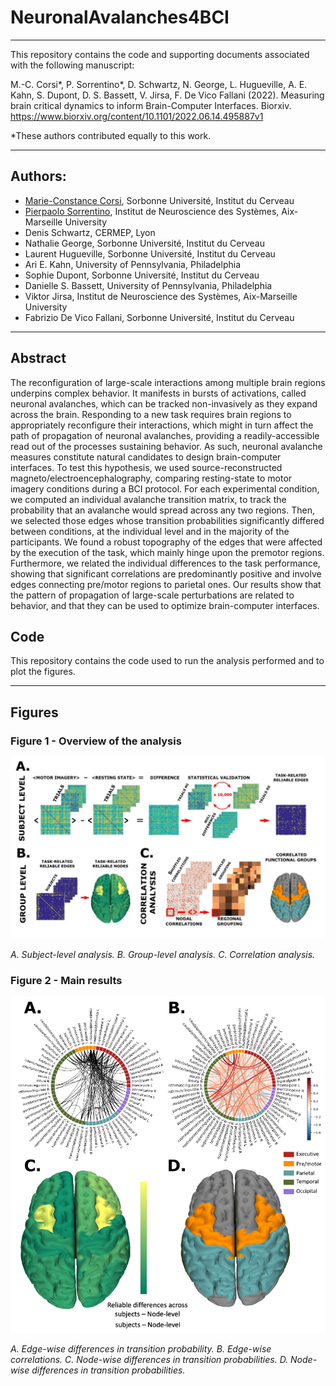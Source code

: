# NeuronalAvalanches4BCI

---
This repository contains the code and supporting documents associated with the following manuscript:

M.-C. Corsi*, P. Sorrentino*, D. Schwartz, N. George, L. Hugueville, A. E. Kahn, S. Dupont, D. S. Bassett, V. Jirsa, F. De Vico Fallani (2022). Measuring  brain critical dynamics to inform Brain-Computer Interfaces. Biorxiv. https://www.biorxiv.org/content/10.1101/2022.06.14.495887v1


*These authors contributed equally to this work.
 
---
## Authors:
* [Marie-Constance Corsi](https://marieconstance-corsi.netlify.app), Sorbonne Université, Institut du Cerveau
* [Pierpaolo Sorrentino](https://scholar.google.nl/citations?user=T1k8qBsAAAAJ&hl=en), Institut de Neuroscience des Systèmes, Aix-Marseille University
* Denis Schwartz, CERMEP, Lyon
* Nathalie George, Sorbonne Université, Institut du Cerveau
* Laurent Hugueville, Sorbonne Université, Institut du Cerveau
* Ari E. Kahn, University of Pennsylvania, Philadelphia
* Sophie Dupont, Sorbonne Université, Institut du Cerveau
* Danielle S. Bassett, University of Pennsylvania, Philadelphia
* Viktor Jirsa, Institut de Neuroscience des Systèmes, Aix-Marseille University
* Fabrizio De Vico Fallani, Sorbonne Université, Institut du Cerveau


---
## Abstract
The reconfiguration of large-scale interactions among multiple brain regions underpins complex behavior. It manifests in bursts of activations, called neuronal avalanches, which can be tracked non-invasively as they expand across the brain. Responding to a new task requires brain regions to appropriately reconfigure their interactions, which might in turn affect the path of propagation of neuronal avalanches, providing a readily-accessible read out of the processes sustaining behavior. As such, neuronal avalanche measures constitute natural candidates to design brain-computer interfaces. To test this hypothesis, we used source-reconstructed magneto/electroencephalography, comparing resting-state to motor imagery conditions during a BCI protocol. For each experimental condition, we computed an individual avalanche transition matrix, to track the probability that an avalanche would spread across any two regions. Then, we selected those edges whose transition probabilities significantly differed between conditions, at the individual level and in the majority of the participants. We found a robust topography of the edges that were affected by the execution of the task, which mainly hinge upon the premotor regions. Furthermore, we related the individual differences to the task performance, showing that significant correlations are predominantly positive and involve edges connecting pre/motor regions to parietal ones. Our results show that the pattern of propagation of large-scale perturbations are related to behavior, and that they can be used to optimize brain-computer interfaces.


## Code
This repository contains the code used to run the analysis performed and to plot the figures.



---
## Figures

### Figure 1 - Overview of the analysis 
![Fig. 1](./Figures_paper/Fig1.png)

*A. Subject-level analysis. B. Group-level analysis. C. Correlation analysis.*


### Figure 2 - Main results
![Fig. 2](./Figures_paper/Fig2.png)

*A. Edge-wise differences in transition probability. B. Edge-wise correlations. C. Node-wise differences in transition probabilities. D. Node-wise differences in transition probabilities.*


